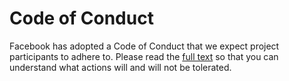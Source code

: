 # Code of Conduct

Facebook has adopted a Code of Conduct that we expect project participants to adhere to. Please read the [full text](https://code.fb.com/codeofconduct) so that you can understand what actions will and will not be tolerated.
